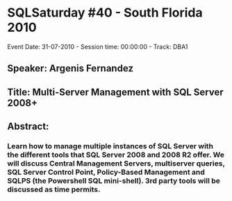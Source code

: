 # SQLSaturday #40 - South Florida 2010
Event Date: 31-07-2010 - Session time: 00:00:00 - Track: DBA1
## Speaker: Argenis Fernandez
## Title: Multi-Server Management with SQL Server 2008+
## Abstract:
### Learn how to manage multiple instances of SQL Server with the different tools that SQL Server 2008 and 2008 R2 offer. We will discuss Central Management Servers, multiserver queries, SQL Server Control Point, Policy-Based Management and SQLPS (the Powershell SQL mini-shell). 3rd party tools will be discussed as time permits.
